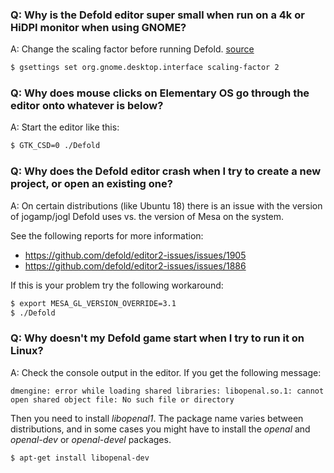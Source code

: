 ### Q: Why is the Defold editor super small when run on a 4k or HiDPI monitor when using GNOME?

A: Change the scaling factor before running Defold. [source](https://unix.stackexchange.com/a/552411)

```bash
$ gsettings set org.gnome.desktop.interface scaling-factor 2
```


### Q: Why does mouse clicks on Elementary OS go through the editor onto whatever is below?

A: Start the editor like this:

```bash
$ GTK_CSD=0 ./Defold
```


### Q: Why does the Defold editor crash when I try to create a new project, or open an existing one?

A: On certain distributions (like Ubuntu 18) there is an issue with the version of jogamp/jogl Defold uses vs. the version of Mesa on the system.

See the following reports for more information:

  - https://github.com/defold/editor2-issues/issues/1905
  - https://github.com/defold/editor2-issues/issues/1886

 If this is your problem try the following workaround:

```bash
$ export MESA_GL_VERSION_OVERRIDE=3.1
$ ./Defold
```


### Q: Why doesn't my Defold game start when I try to run it on Linux?

A: Check the console output in the editor. If you get the following message:

```
dmengine: error while loading shared libraries: libopenal.so.1: cannot open shared object file: No such file or directory
```

Then you need to install *libopenal1*. The package name varies between distributions, and in some cases you might have to install the *openal* and *openal-dev* or *openal-devel* packages.

```bash
$ apt-get install libopenal-dev
```
